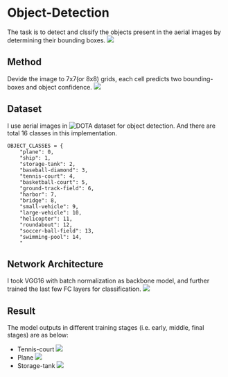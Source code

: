 # Object-Detection
The task is to detect and clssify the objects present in the aerial images by determining their bounding boxes.
![](https://github.com/ryanwang522/Object-Detection/resource/intro.jpg)

## Method
Devide the image to 7x7(or 8x8) grids, each cell predicts two bounding-boxes and object confidence.
![](https://github.com/ryanwang522/Object-Detection/resource/grid_cell.png)

## Dataset
I use aerial images in ![DOTA dataset](https://captain-whu.github.io/DOTA/) for object detection.
And there are total 16 classes in this implementation.
```
OBJECT_CLASSES = {
    "plane": 0,
    "ship": 1,
    "storage-tank": 2,
    "baseball-diamond": 3,
    "tennis-court": 4,
    "basketball-court": 5,
    "ground-track-field": 6,
    "harbor": 7,
    "bridge": 8,
    "small-vehicle": 9,
    "large-vehicle": 10,
    "helicopter": 11,
    "roundabout": 12,
    "soccer-ball-field": 13,
    "swimming-pool": 14,
    "
```

## Network Architecture
I took VGG16 with batch normalization as backbone model, and further trained the last few FC layers for classification. 
![](https://github.com/ryanwang522/Object-Detection/resource/arch.png)

## Result
The model outputs in different training stages (i.e. early, middle, final stages) are as below:
* Tennis-court
![](https://github.com/ryanwang522/Object-Detection/resource/result-1.png)
* Plane
![](https://github.com/ryanwang522/Object-Detection/resource/result-2.png)
* Storage-tank
![](https://github.com/ryanwang522/Object-Detection/resource/result-3.png)




